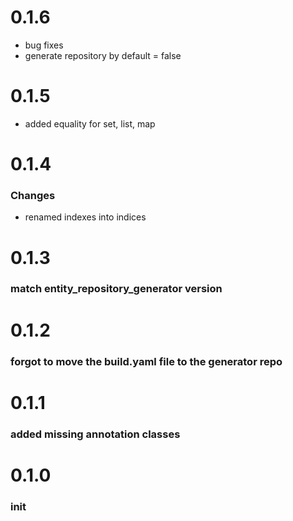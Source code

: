 # 0.1.6
* bug fixes 
* generate repository by default = false

# 0.1.5
* added equality for set, list, map

# 0.1.4
### Changes
* renamed indexes into indices
# 0.1.3
### match entity_repository_generator version
# 0.1.2
### forgot to move the build.yaml file to the generator repo
# 0.1.1
### added missing annotation classes
# 0.1.0
### init